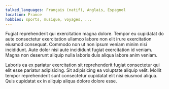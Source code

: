 ```yaml
---
talked_languages: Français (natif), Anglais, Espagnol
location: France
hobbies: sports, musique, voyages, ...
---
```


Fugiat reprehenderit qui exercitation magna dolore. Tempor eu cupidatat do aute consectetur exercitation ullamco labore non elit irure exercitation eiusmod consequat. Commodo non ut non ipsum veniam minim nisi incididunt. Aute dolor nisi aute incididunt fugiat exercitation id veniam. Magna non deserunt aliquip nulla laboris duis aliqua labore anim veniam.

Laboris ea ex pariatur exercitation sit reprehenderit fugiat consectetur qui elit esse pariatur adipisicing. Sit adipisicing ea voluptate aliquip velit. Mollit tempor reprehenderit sunt consectetur cupidatat elit nisi eiusmod aliqua. Quis cupidatat ex in aliquip aliqua dolore dolore esse.
